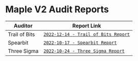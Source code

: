 # Maple V2 Audit Reports

| Auditor | Report Link | 
|---|---|
| Trail of Bits | [`2022-12-14 - Trail of Bits Report`](https://docs.google.com/viewer?url=https://github.com/maple-labs/maple-v2-audits/files/10232262/Maple.Finance.v2.-.Final.Report.-.Fixed.-.2022.pdf) |
| Spearbit | [`2022-10-17 - Spearbit Report`](https://docs.google.com/viewer?url=https://github.com/maple-labs/maple-v2-audits/files/10223545/Maple.Finance.v2.-.Spearbit.pdf) |
| Three Sigma | [`2022-10-24 - Three Sigma Report`](https://docs.google.com/viewer?url=https://github.com/maple-labs/maple-v2-audits/files/10223541/three-sigma_maple-finance_code-audit_v1.1.1.pdf) |
